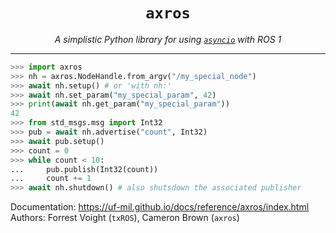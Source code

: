 <center>

# `axros`
_A simplistic Python library for using [`asyncio`](https://docs.python.org/3/library/asyncio.html) with ROS 1_

</center>
<hr />

```python
>>> import axros
>>> nh = axros.NodeHandle.from_argv("/my_special_node")
>>> await nh.setup() # or 'with nh:'
>>> await nh.set_param("my_special_param", 42)
>>> print(await nh.get_param("my_special_param"))
42
>>> from std_msgs.msg import Int32
>>> pub = await nh.advertise("count", Int32)
>>> await pub.setup()
>>> count = 0
>>> while count < 10:
...     pub.publish(Int32(count))
...     count += 1
>>> await nh.shutdown() # also shutsdown the associated publisher
```

Documentation: https://uf-mil.github.io/docs/reference/axros/index.html
Authors: Forrest Voight (`txROS`), Cameron Brown (`axros`)
